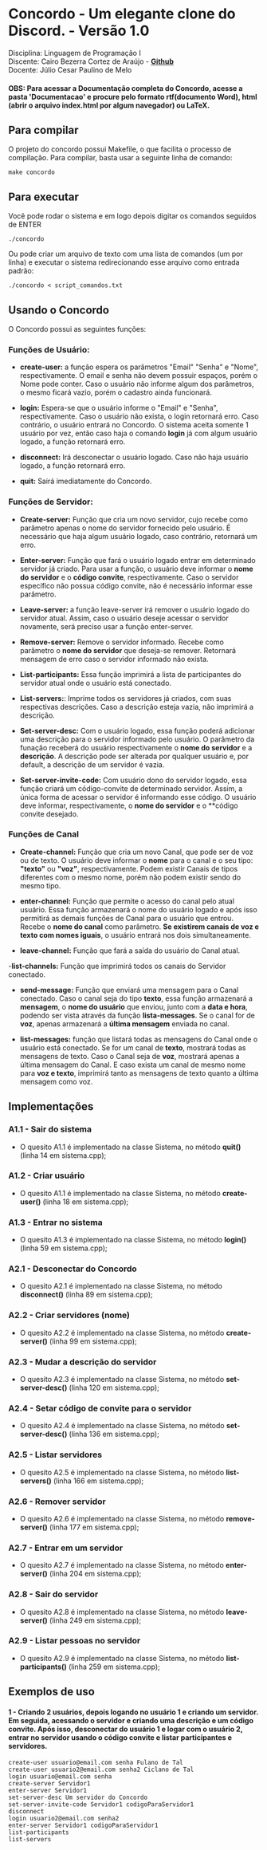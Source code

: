 # Concordo - Um elegante clone do Discord. - Versão 1.0

Disciplina: Linguagem de Programação I<br>
Discente: Cairo Bezerra Cortez de Araújo - <a href="https://github.com/cairoaraujo"><b>Github</b></a><br> 
Docente: Júlio Cesar Paulino de Melo<br>

#### OBS: Para acessar a Documentação completa do Concordo, acesse a pasta 'Documentacao' e procure pelo formato rtf(documento Word), html (abrir o arquivo index.html por algum navegador) ou LaTeX.

## Para compilar

O projeto do concordo possui Makefile, o que facilita  o processo de compilação. Para compilar, basta usar a seguinte linha de comando:

```console
make concordo
```

## Para executar
Você pode rodar o sistema e em logo depois digitar os comandos seguidos de ENTER
```console
./concordo
```

Ou pode criar um arquivo de texto com uma lista de comandos (um por linha) e executar o sistema redirecionando esse arquivo como entrada padrão:
```console
./concordo < script_comandos.txt
```
## Usando o Concordo
O Concordo possui as seguintes funções:

### Funções de Usuário:

- **create-user:** a função espera os parâmetros "Email" "Senha" e "Nome", respectivamente. O email e senha não devem possuir espaços, porém o Nome pode conter. Caso o usuário não informe algum dos parâmetros, o mesmo ficará vazio, porém o cadastro ainda funcionará.

- **login:** Espera-se que o usuário informe o "Email" e "Senha", respectivamente. Caso o usuário não exista, o login retornará erro. Caso contrário, o usuário entrará no Concordo. O sistema aceita somente 1 usuário por vez, então caso haja o comando **login** já com algum usuário logado, a função retornará erro. 

- **disconnect:** Irá desconectar o usuário logado. Caso não haja usuário logado, a função retornará erro.

- **quit:** Sairá imediatamente do Concordo.

### Funções de Servidor:

- **Create-server:** Função que cria um novo servidor, cujo recebe como parâmetro apenas o nome do servidor fornecido pelo usuário. É necessário que haja algum usuário logado, caso contrário, retornará um erro.

- **Enter-server:** Função que fará o usuário logado entrar em determinado servidor já criado. Para usar a função, o usuário deve informar o **nome do servidor** e o **código convite**, respectivamente. Caso o servidor específico não possua código convite, não é necessário informar esse parâmetro.

- **Leave-server:** a função leave-server irá remover o usuário logado do servidor atual. Assim, caso o usuário deseje acessar o servidor novamente, será preciso usar a função enter-server.

- **Remove-server:** Remove o servidor informado. Recebe como parâmetro o **nome do servidor** que deseja-se remover. Retornará mensagem de erro caso o servidor informado não exista.

- **List-participants:** Essa função imprimirá a lista de participantes do servidor atual onde o usuário está conectado.

- **List-servers:**: Imprime todos os servidores já criados, com suas respectivas descrições. Caso a descrição esteja vazia, não imprimirá a descrição.

- **Set-server-desc:** Com o usuário logado, essa função poderá adicionar uma descrição para o servidor informado pelo usuário. O parâmetro da funação receberá do usuário respectivamente o **nome do servidor** e a **descrição**. A descrição pode ser alterada por qualquer usuário e, por default, a descrição de um servidor é vazia.

- **Set-server-invite-code:** Com usuário dono do servidor logado, essa função criará um código-convite de determinado servidor. Assim, a única forma de acessar o servidor é informando esse código. O usuário deve informar, respectivamente, o **nome do servidor** e o **código convite desejado.

### Funções de Canal

- **Create-channel:** Função que cria um novo Canal, que pode ser de voz ou de texto. O usuário deve informar o **nome** para o canal e o seu tipo: **"texto"** ou **"voz"**, respectivamente. Podem existir Canais de tipos diferentes com o mesmo nome, porém não podem existir sendo do mesmo tipo.

- **enter-channel:** Função que permite o acesso do canal pelo atual usuário. Essa função armazenará o nome do usuário logado e após isso permitirá as demais funções de Canal para o usuário que entrou. Recebe o **nome do canal** como parâmetro. **Se existirem canais de voz e texto com nomes iguais**, o usuário entrará nos dois simultaneamente.

- **leave-channel:** Função que fará a saída do usuário do Canal atual.

-**list-channels:** Função que imprimirá todos os canais do Servidor conectado.

- **send-message:** Função que enviará uma mensagem para o Canal conectado. Caso o canal seja do tipo **texto**, essa função armazenará a **mensagem**, o **nome do usuário** que enviou, junto com a **data e hora**, podendo ser vista através da função **lista-messages**. Se o canal for de **voz**, apenas armazenará a **última mensagem** enviada no canal.

- **list-messages:** função que listará todas as mensagens do Canal onde o usuário está conectado. Se for um canal de **texto**, mostrará todas as mensagens de texto. Caso o Canal seja de **voz**, mostrará apenas a última mensagem do Canal. E caso exista um canal de mesmo nome para **voz e texto**, imprimirá tanto as mensagens de texto quanto a última mensagem como voz.

## Implementações

### A1.1 - Sair do sistema
- O quesito A1.1 é implementado na classe Sistema, no método **quit()** (linha 14 em sistema.cpp);
### A1.2 - Criar usuário
- O quesito A1.1 é implementado na classe Sistema, no método **create-user()** (linha 18 em sistema.cpp);
### A1.3 - Entrar no sistema
- O quesito A1.3 é implementado na classe Sistema, no método **login()** (linha 59 em sistema.cpp);

### A2.1 - Desconectar do Concordo
- O quesito A2.1 é implementado na classe Sistema, no método **disconnect()** (linha 89 em sistema.cpp);
### A2.2 - Criar servidores (nome)
- O quesito A2.2 é implementado na classe Sistema, no método **create-server()** (linha 99 em sistema.cpp);
### A2.3 - Mudar a descrição do servidor
- O quesito A2.3 é implementado na classe Sistema, no método **set-server-desc()** (linha 120 em sistema.cpp);
### A2.4 - Setar código de convite para o servidor
- O quesito A2.4 é implementado na classe Sistema, no método **set-server-desc()** (linha 136 em sistema.cpp);
### A2.5 - Listar servidores
- O quesito A2.5 é implementado na classe Sistema, no método **list-servers()** (linha 166 em sistema.cpp);
### A2.6 - Remover servidor
- O quesito A2.6 é implementado na classe Sistema, no método **remove-server()** (linha 177 em sistema.cpp);
### A2.7 - Entrar em um servidor
- O quesito A2.7 é implementado na classe Sistema, no método **enter-server()** (linha 204 em sistema.cpp);
### A2.8 - Sair do servidor
- O quesito A2.8 é implementado na classe Sistema, no método **leave-server()** (linha 249 em sistema.cpp);
### A2.9 - Listar pessoas no servidor
- O quesito A2.9 é implementado na classe Sistema, no método **list-participants()** (linha 259 em sistema.cpp);






## Exemplos de uso

#### 1 - Criando 2 usuários, depois logando no usuário 1 e criando um servidor. Em seguida, acessando o servidor e criando uma descrição e um código convite. Após isso, desconectar do usuário 1 e logar com o usuário 2, entrar no servidor usando o código convite e listar participantes e servidores.

```console
create-user usuario@email.com senha Fulano de Tal
create-user usuario2@email.com senha2 Ciclano de Tal
login usuario@email.com senha
create-server Servidor1
enter-server Servidor1
set-server-desc Um servidor do Concordo
set-server-invite-code Servidor1 codigoParaServidor1
disconnect
login usuario2@email.com senha2
enter-server Servidor1 codigoParaServidor1
list-participants
list-servers
```


